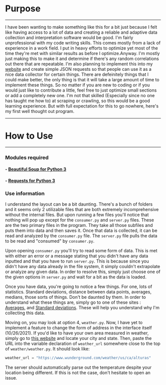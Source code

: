 # Purpose

---

I have been wanting to make something like this for a bit just because I felt like having access to a lot of data and creating a reliable and adaptive data collection and interpretation software would be good.
I'm fairly unprofessional with my code writing skills. This comes mostly from a lack of experience in a work field.
I put in heavy efforts to optimize yet most of the time they're met with similar results as before I optimize.Anyway. I'm mostly just making this to make it and determine if there's any random correlations out there that are repeatable. I'm also planning to implement this into my [website](http://samuelkuld.com) and create simple JSON requests so that people can use it as a nice data collector for certain things.
There are defeinitely things that I could make better, the only thing is that it will take a large amount of time to implement these things. So no matter if you are new to coding or if you would just like to contribute a little, feel free to just optimize small sections or add a completely new one. I'm not that skilled (Especially since no one has taught me how to) at scraping or crawling, so this would be a good learning experience.
But with full expectation for this to go nowhere, here's my first well thought out program.

---

# How to Use

---

### Modules required

#### - [Beautiful Soup for Python 3](https://pypi.org/project/beautifulsoup4/)

#### - [Requests for Python 3](https://pypi.org/project/requests/)

### Use information

I understand the layout can be a bit daunting. There's a bunch of folders and it seems only 2 utilizable files that are both extremely incomprehensive without the internal files. But upon running a few files you'll notice that nothing will pop up except for the `consumer.py` and `server.py` files.
These are the two primary files in the program. They take all those subfiles and puts them into data and then saves it. Once that data is collected, it can be read and analyzed by the `consumer.py` file. The `server.py` file pulls the data to be read and "consumed" by `consumer.py`.

Upon opening `consumer.py` you'll try to read some form of data. This is met with either an error or a message stating that you didn't have any data inputted and that you have to run `server.py`. This is because since you didn't have any data already in the file system, it simply couldn't extrapolate or analyze any given data. In order to resolve this, simply just choose one of the given options in `server.py` and wait for a bit as the data is loaded.

Once you have data, you're going to notice a few things. For one, lots of statistics. Standard deviations, distance between data points, averages, medians, those sorts of things. Don't be daunted by them. In order to understand what these things are, simply go to one of these sites : [Averages](https://www.skillsyouneed.com/num/averages.html), and [Standard deviations](https://www.scribbr.com/statistics/standard-deviation/). These will help you understand why I'm collecting this data.

Moving on, you may look at option 4, `weather.py`. Now, I have yet to implement a feature to change the form of address in the interface itself (10/26/2021). If you'd like to have your own area measured in weather, simply go to [this website](https://www.wunderground.com/weather/) and locate your city and state. Then, paste the URL into the variable declaration of `weather_url` somewhere close to the top of `weather/weather.py`.
It should look like:

```python
weather_url = "https://www.wunderground.com/weather/us/ca/alturas"
```

The server should automatically parse out the temperature despite your location being different. If this is not the case, don't hesitate to open an issue.
